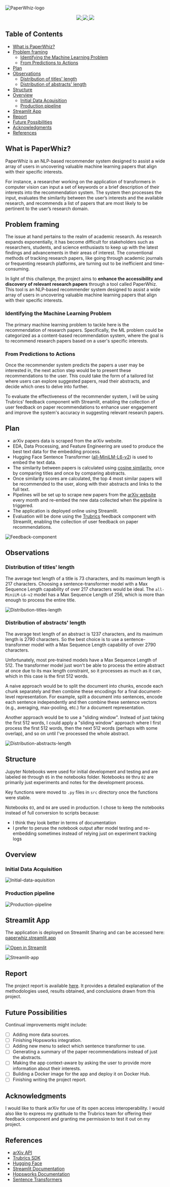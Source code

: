 ![PaperWhiz-logo](./assets/images/paperwhiz_logo.png)

<p align="center">
  <a  href="https://paperwhiz.streamlit.app" target="_blank">
    <img src="https://static.streamlit.io/badges/streamlit_badge_red.svg" />
  </a>
  <a  href="https://huggingface.co/spaces/yassine-rd/paperwhiz" target="_blank">
    <img src="https://img.shields.io/badge/%F0%9F%A4%97%20Hugging%20Face-Spaces-red" />
  </a>
  <a  href="https://github.com/yassine-rd/PaperWhiz/blob/master/LICENSE" target="_blank">
    <img src="https://img.shields.io/badge/license-MIT-red.svg" />
  </a>
</p>

## Table of Contents

- [What is PaperWhiz?](#what-is-paperwhiz)
- [Problem framing](#problem-framing)
  - [Identifying the Machine Learning Problem](#identifying-the-machine-learning-problem)
  - [From Predictions to Actions](#from-predictions-to-actions)
- [Plan](#plan)
- [Observations](#observations)
  - [Distribution of titles' length](#distribution-of-titles-length)
  - [Distribution of abstracts' length](#distribution-of-abstracts-length)
- [Structure](#structure)
- [Overview](#overview)
  - [Initial Data Acquisition](#initial-data-acquisition)
  - [Production pipeline](#production-pipeline)
- [Streamlit App](#streamlit-app)
- [Report](#report)
- [Future Possibilities](#future-possibilities)
- [Acknowledgments](#acknowledgments)
- [References](#references)

## What is PaperWhiz?

PaperWhiz is an NLP-based recommender system designed to assist a wide array of users in uncovering valuable machine learning papers that align with their specific interests.

For instance, a researcher working on the application of transformers in computer vision can input a set of keywords or a brief description of their interests into the recommendation system. The system then processes the input, evaluates the similarity between the user’s interests and the available research, and recommends a list of papers that are most likely to be pertinent to the user’s research domain.

## Problem framing

The issue at hand pertains to the realm of academic research. As research expands exponentially, it has become difficult for stakeholders such as researchers, students, and science enthusiasts to keep up with the latest findings and advancements in their areas of interest. The conventional methods of tracking research papers, like going through academic journals or frequenting research platforms, are turning out to be inefficient and time-consuming.

In light of this challenge, the project aims to **enhance the accessibility and discovery of relevant research papers** through a tool called PaperWhiz. This tool is an NLP-based recommender system designed to assist a wide array of users in uncovering valuable machine learning papers that align with their specific interests.

### Identifying the Machine Learning Problem

The primary machine learning problem to tackle here is the recommendation of research papers. Specifically, the ML problem could be categorized as a content-based recommendation system, where the goal is to recommend research papers based on a user's specific interests.

### From Predictions to Actions

Once the recommender system predicts the papers a user may be interested in, the next action step would be to present these recommendations to the user. This could take the form of a tailored list where users can explore suggested papers, read their abstracts, and decide which ones to delve into further.

To evaluate the effectiveness of the recommender system, I will be using Trubrics' feedback component with Streamlit, enabling the collection of user feedback on paper recommendations to enhance user engagement and improve the system's accuracy in suggesting relevant research papers.

## Plan

- arXiv papers data is scraped from the arXiv website.
- EDA, Data Processing, and Feature Engineering are used to produce the best text data for the embedding process.
- Hugging Face Sentence Transformer ([all-MiniLM-L6-v2](https://huggingface.co/sentence-transformers/all-MiniLM-L6-v2)) is used to embed the text data.
- The similarity between papers is calculated using [cosine similarity](https://en.wikipedia.org/wiki/Cosine_similarity), once by comparing titles and once by comparing abstracts.
- Once similarity scores are calculated, the top 4 most similar papers will be recommended to the user, along with their abstracts and links to the full text.
- Pipelines will be set up to scrape new papers from the [arXiv website](https://arxiv.org/) every month and re-embed the new data collected when the pipeline is triggered.
- The application is deployed online using Streamlit.
- Evaluation will be done using the [Trubrics](https://trubrics.com/) feedback component with Streamlit, enabling the collection of user feedback on paper recommendations.

![Feedback-component](./assets/images/paperwhiz-plan.png)

## Observations

### Distribution of titles' length

The average text length of a title is 73 characters, and its maximum length is 217 characters. Choosing a sentence-transformer model with a Max Sequence Length capability of over 217 characters would be ideal. The `all-MiniLM-L6-v2` model has a Max Sequence Length of 256, which is more than enough to process the entire title.

![Distribution-titles-length](./assets/images/dist_titles_length.png)

### Distribution of abstracts' length

The average text length of an abstract is 1237 characters, and its maximum length is 2790 characters. So the best choice is to use a sentence-transformer model with a Max Sequence Length capability of over 2790 characters.

Unfortunately, most pre-trained models have a Max Sequence Length of 512. The transformer model just won't be able to process the entire abstract at once due to its max length constraint, so it processes as much as it can, which in this case is the first 512 words.

A naive approach would be to split the document into chunks, encode each chunk separately and then combine these encodings for a final document-level representation. For example, split a document into sentences, encode each sentence independently and then combine these sentence vectors (e.g., averaging, max-pooling, etc.) for a document representation.

Another approach would be to use a "sliding window". Instead of just taking the first 512 words, I could apply a "sliding window" approach where I first process the first 512 words, then the next 512 words (perhaps with some overlap), and so on until I've processed the whole abstract.

![Distribution-abstracts-length](./assets/images/dist_abstracts_length.png)

## Structure

Jupyter Notebooks were used for initial development and testing and are labeled `00` through `05` in the notebooks folder. Notebooks `00` thru `02` are primarily just experiments and notes for the development process.

Key functions were moved to `.py` files in `src` directory once the functions were stable.

Notebooks `03`, and `04` are used in production. I chose to keep the notebooks instead of full conversion to scripts because:

- I think they look better in terms of documentation
- I prefer to peruse the notebook output after model testing and re-embedding sometimes instead of relying just on experiment tracking logs

## Overview

### Initial Data Acquisition

![Initial-data-aquisition](./assets/images/initial_data_acquisition.png)

### Production pipeline

![Production-pipeline](./assets/images/production_pipelines.png)

## Streamlit App

The application is deployed on Streamlit Sharing and can be accessed here: [paperwhiz.streamlit.app](https://paperwhiz.streamlit.app)

[![Open in Streamlit](https://static.streamlit.io/badges/streamlit_badge_black_white.svg)](https://paperwhiz.streamlit.app)

![Streamlit-app](./assets/images/streamlit_app.png)

## Report

The project report is available [here](/assets/pdf/report.pdf). It provides a detailed explanation of the methodologies used, results obtained, and conclusions drawn from this project.

## Future Possibilities

Continual improvements might include:

- [ ] Adding more data sources.
- [ ] Finishing Hopsworks integration.
- [ ] Adding new menu to select which sentence transformer to use.
- [ ] Generating a summary of the paper recommendations instead of just the abstracts.
- [ ] Making the app context-aware by asking the user to provide more information about their interests.
- [ ] Building a Docker image for the app and deploy it on Docker Hub.
- [ ] Finishing writing the project report.

## Acknowledgments

I would like to thank arXiv for use of its open access interoperability. I would also like to express my gratitude to the Trubrics team for offering their feedback component and granting me permission to test it out on my project.

## References

- [arXiv API](https://arxiv.org/help/api/index)
- [Trubrics SDK](https://trubrics.github.io/trubrics-sdk/)
- [Hugging Face](https://huggingface.co/)
- [Streamlit Documentation](https://docs.streamlit.io/en/stable/)
- [Hopsworks Documentation](https://docs.hopsworks.ai/3.2/)
- [Sentence Transformers](https://www.sbert.net/)
